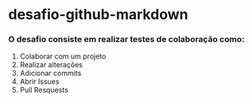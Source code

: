 # desafio-github-markdown

### O desafio consiste em realizar testes de colaboração como:

1. Colaborar com um projeto
2. Realizar alterações
 3. Adicionar commits
 4. Abrir Issues
 5. Pull Resquests

    


